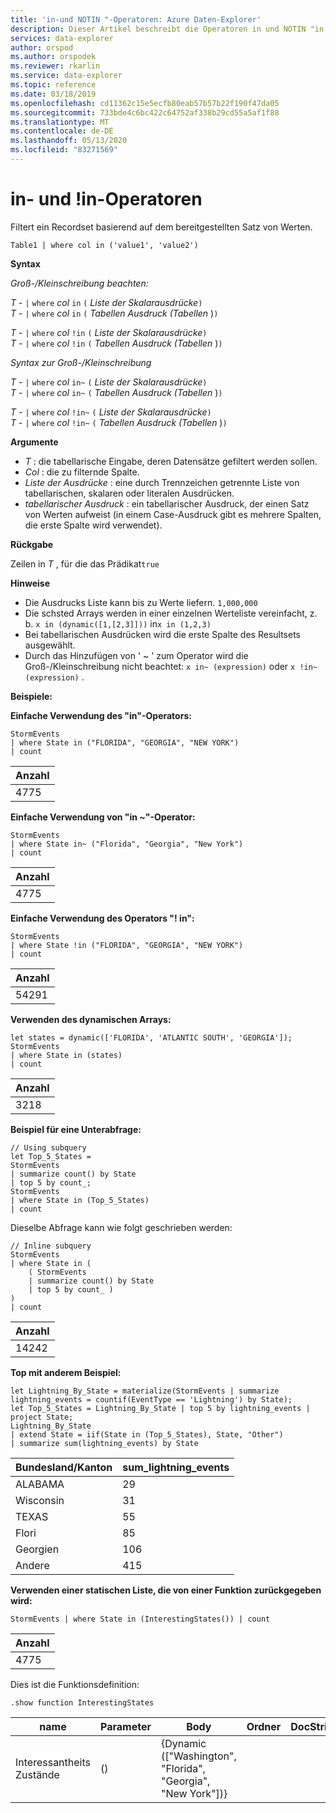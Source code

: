 ```yaml
---
title: 'in-und NOTIN "-Operatoren: Azure Daten-Explorer'
description: Dieser Artikel beschreibt die Operatoren in und NOTIN "in Azure Daten-Explorer.
services: data-explorer
author: orspod
ms.author: orspodek
ms.reviewer: rkarlin
ms.service: data-explorer
ms.topic: reference
ms.date: 03/18/2019
ms.openlocfilehash: cd11362c15e5ecfb80eab57b57b22f190f47da05
ms.sourcegitcommit: 733bde4c6bc422c64752af338b29cd55a5af1f88
ms.translationtype: MT
ms.contentlocale: de-DE
ms.lasthandoff: 05/13/2020
ms.locfileid: "83271569"
---
```

# <a name="in-and-in-operators"></a>in- und !in-Operatoren

Filtert ein Recordset basierend auf dem bereitgestellten Satz von Werten.

```kusto
Table1 | where col in ('value1', 'value2')
```

**Syntax**

*Groß-/Kleinschreibung beachten:*

*T* - `|` `where` *col* `in` `(` *Liste der Skalarausdrücke*`)`   
*T* - `|` `where` *col* `in` `(` *Tabellen Ausdruck (Tabellen* )`)`   
 
*T* - `|` `where` *col* `!in` `(` *Liste der Skalarausdrücke*`)`  
*T* - `|` `where` *col* `!in` `(` *Tabellen Ausdruck (Tabellen* )`)`   

*Syntax zur Groß-/Kleinschreibung*

*T* - `|` `where` *col* `in~` `(` *Liste der Skalarausdrücke*`)`   
*T* - `|` `where` *col* `in~` `(` *Tabellen Ausdruck (Tabellen* )`)`   
 
*T* - `|` `where` *col* `!in~` `(` *Liste der Skalarausdrücke*`)`  
*T* - `|` `where` *col* `!in~` `(` *Tabellen Ausdruck (Tabellen* )`)`   

**Argumente**

* *T* : die tabellarische Eingabe, deren Datensätze gefiltert werden sollen.
* *Col* : die zu filternde Spalte.
* *Liste der Ausdrücke* : eine durch Trennzeichen getrennte Liste von tabellarischen, skalaren oder literalen Ausdrücken.  
* *tabellarischer Ausdruck* : ein tabellarischer Ausdruck, der einen Satz von Werten aufweist (in einem Case-Ausdruck gibt es mehrere Spalten, die erste Spalte wird verwendet).

**Rückgabe**

Zeilen in *T* , für die das Prädikat`true`

**Hinweise**

* Die Ausdrucks Liste kann bis zu Werte liefern. `1,000,000`    
* Die schsted Arrays werden in einer einzelnen Werteliste vereinfacht, z. b. `x in (dynamic([1,[2,3]]))` in`x in (1,2,3)` 
* Bei tabellarischen Ausdrücken wird die erste Spalte des Resultsets ausgewählt.   
* Durch das Hinzufügen von ' ~ ' zum Operator wird die Groß-/Kleinschreibung nicht beachtet: `x in~ (expression)` oder `x !in~ (expression)` .

**Beispiele:**  

**Einfache Verwendung des "in"-Operators:**  

<!-- csl: https://help.kusto.windows.net:443/Samples -->
```kusto
StormEvents 
| where State in ("FLORIDA", "GEORGIA", "NEW YORK") 
| count
```

|Anzahl|
|---|
|4775|  


**Einfache Verwendung von "in ~"-Operator:**  

<!-- csl: https://help.kusto.windows.net:443/Samples -->
```kusto
StormEvents 
| where State in~ ("Florida", "Georgia", "New York") 
| count
```

|Anzahl|
|---|
|4775|  

**Einfache Verwendung des Operators "! in":**  

<!-- csl: https://help.kusto.windows.net:443/Samples -->
```kusto
StormEvents 
| where State !in ("FLORIDA", "GEORGIA", "NEW YORK") 
| count
```

|Anzahl|
|---|
|54291|  


**Verwenden des dynamischen Arrays:**

<!-- csl: https://help.kusto.windows.net:443/Samples -->
```kusto
let states = dynamic(['FLORIDA', 'ATLANTIC SOUTH', 'GEORGIA']);
StormEvents 
| where State in (states)
| count
```

|Anzahl|
|---|
|3218|


**Beispiel für eine Unterabfrage:**  

<!-- csl: https://help.kusto.windows.net:443/Samples -->
```kusto
// Using subquery
let Top_5_States = 
StormEvents
| summarize count() by State
| top 5 by count_; 
StormEvents 
| where State in (Top_5_States) 
| count
```

Dieselbe Abfrage kann wie folgt geschrieben werden:

<!-- csl: https://help.kusto.windows.net:443/Samples -->
```kusto
// Inline subquery 
StormEvents 
| where State in (
    ( StormEvents
    | summarize count() by State
    | top 5 by count_ )
) 
| count
```

|Anzahl|
|---|
|14242|  

**Top mit anderem Beispiel:**  

<!-- csl: https://help.kusto.windows.net:443/Samples -->
```kusto
let Lightning_By_State = materialize(StormEvents | summarize lightning_events = countif(EventType == 'Lightning') by State);
let Top_5_States = Lightning_By_State | top 5 by lightning_events | project State; 
Lightning_By_State
| extend State = iif(State in (Top_5_States), State, "Other")
| summarize sum(lightning_events) by State 
```

| Bundesland/Kanton     | sum_lightning_events |
|-----------|----------------------|
| ALABAMA   | 29                   |
| Wisconsin | 31                   |
| TEXAS     | 55                   |
| Flori   | 85                   |
| Georgien   | 106                  |
| Andere     | 415                  |

**Verwenden einer statischen Liste, die von einer Funktion zurückgegeben wird:**  

<!-- csl: https://help.kusto.windows.net:443/Samples -->
```kusto
StormEvents | where State in (InterestingStates()) | count

```

|Anzahl|
|---|
|4775|  


Dies ist die Funktionsdefinition:  

<!-- csl: https://help.kusto.windows.net:443/Samples -->
```kusto
.show function InterestingStates
```

|name|Parameter|Body|Ordner|DocString|
|---|---|---|---|---|
|Interessantheits Zustände|()|{Dynamic (["Washington", "Florida", "Georgia", "New York"])}
